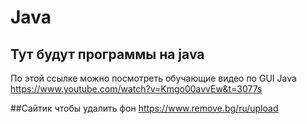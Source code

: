 # Java
## Тут будут программы на java
По этой ссылке можно посмотреть обучающие видео по GUI Java
https://www.youtube.com/watch?v=Kmgo00avvEw&t=3077s

##Сайтик чтобы удалить фон
https://www.remove.bg/ru/upload
